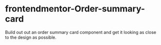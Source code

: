 # frontendmentor-Order-summary-card
Build out out an order summary card component and get it looking as close to the design as possible.
